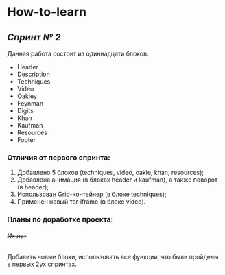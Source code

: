 #  **How-to-learn**
## *Спринт № 2*
Данная работа состоит из одиннадцати блоков:
* Header
* Description
* Techniques
* Video
* Oakley
* Feynman
* Digits
* Khan
* Kaufman
* Resources
* Footer
### Отличия от первого спринта:
1. Добавлено 5 блоков (techniques, video, oakle, khan, resources);
2. Добавлена анимация (в блоках header и kaufman), а также поворот (в header);
3. Использован Grid-контейнер (в блоке techniques);
4. Применен новый тег iframe (в блоке video).
### Планы по доработке проекта:
###### ~~Их нет~~ 
Добавить новые блоки, использовать все функции, что были пройдены в первых 2ух спринтах.